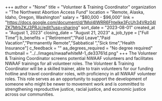 +++
author = "None"
title = "Volunteer & Training Coordinator"
organization = "The Northwest Abortion Access Fund"
location = "Remote, Alaska, Idaho, Oregon, Washington"
salary = "$80,000 - $96,000"
link = "https://docs.google.com/document/d/1Mol4IWRR6FhteIke3FcUh34VRz04lZK7MrbZKJ3PRJc/edit?usp=sharing"
sort_date = "2023-08-01"
created_at = "August 1, 2023"
closing_date = "August 21, 2023"
a_job_type = ["Full Time"]
b_benefits = ["Retirement","Paid Leave","Paid Vacation","Permanently Remote","Sabbatical ","Sick time","Health Insurance"]
c_feedback = ""
aa_degrees_required = "No degree required"
thumbnail = "../../images/nwaafwhiteM-1_de33761d.png"
+++
The Volunteer & Training Coordinator screens potential NWAAF volunteers and facilitates NWAAF trainings for all volunteer roles. The Volunteer & Training Coordinator will be a skilled trainer, able to train volunteers for our funding hotline and travel coordinator roles, with proficiency in all NWAAF volunteer roles. This role serves as an opportunity to support the development of someone who might be newer to movement work and is committed to strengthening reproductive justice, racial justice, and economic justice across our communities. 